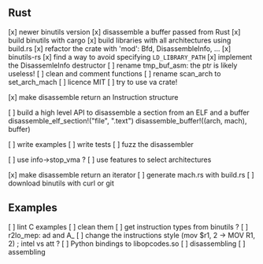 ## Rust

[x] newer binutils version
[x] disassemble a buffer passed from Rust
[x] build binutils with cargo
[x] build libraries with all architectures using build.rs
[x] refactor the crate with 'mod': Bfd, DisassembleInfo, ...
[x] binutils-rs
[x] find a way to avoid specifying `LD_LIBRARY_PATH`
[x] implement the DisassemleInfo destructor
[ ] rename tmp_buf_asm: the ptr is likely useless!
[ ] clean and comment functions
[ ] rename scan_arch to set_arch_mach
[ ] licence MIT
[ ] try to use va crate!

[x] make disassemble return an Instruction structure

[ ] build a high level API to disassemble a section from an ELF and a buffer
    disassemble_elf_section!("file", ".text")
    disassemble_buffer!((arch, mach), buffer)

[ ] write examples
[ ] write tests
[ ] fuzz the disassembler

[ ] use info->stop_vma ?
[ ] use features to select architectures

[x] make disassemble return an iterator
[ ] generate mach.rs with build.rs
[ ] download binutils with curl or git

## Examples

[ ] lint C examples
[ ] clean them
[ ] get instruction types from binutils ?
[ ] r2lo\_mep: ad and A\_
    [ ] change the instructions style (mov $r1, 2 -> MOV R1, 2) ; intel vs att ?
[ ] Python bindings to libopcodes.so
    [ ] disassembling
    [ ] assembling
